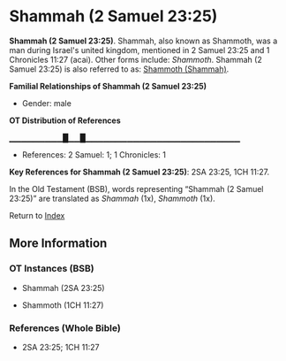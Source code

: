 # Shammah (2 Samuel 23:25)
**Shammah (2 Samuel 23:25)**. 
Shammah, also known as Shammoth, was a man during Israel's united kingdom, mentioned in 2 Samuel 23:25 and 1 Chronicles 11:27 (acai). 
Other forms include: 
*Shammoth*. 
Shammah (2 Samuel 23:25) is also referred to as: 
[Shammoth (Shammah)](Shammoth.md). 




**Familial Relationships of Shammah (2 Samuel 23:25)**


* Gender: male


**OT Distribution of References**

▁▁▁▁▁▁▁▁▁█▁▁█▁▁▁▁▁▁▁▁▁▁▁▁▁▁▁▁▁▁▁▁▁▁▁▁▁▁
* References: 2 Samuel: 1; 1 Chronicles: 1



**Key References for Shammah (2 Samuel 23:25)**: 
2SA 23:25, 1CH 11:27. 


In the Old Testament (BSB), words representing “Shammah (2 Samuel 23:25)” are translated as 
*Shammah* (1x), *Shammoth* (1x). 




Return to [Index](00-Index.md)

## More Information

### OT Instances (BSB)

* Shammah (2SA 23:25)

* Shammoth (1CH 11:27)



### References (Whole Bible)

* 2SA 23:25; 1CH 11:27



